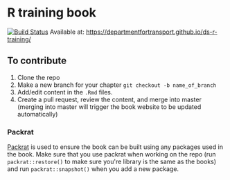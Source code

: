 # R training book

[![Build Status](https://travis-ci.org/departmentfortransport/ds-r-training.svg?branch=book_setup)](https://travis-ci.org/departmentfortransport/ds-r-training) Available at: https://departmentfortransport.github.io/ds-r-training/



## To contribute

1. Clone the repo
2. Make a new branch for your chapter `git checkout -b name_of_branch`
3. Add/edit content in the `.Rmd` files. 
4. Create a pull request, review the content, and merge into master (merging into master will trigger the book website to be updated automatically)

### Packrat

[Packrat](https://github.com/rstudio/packrat) is used to ensure the book can be built using any packages used in the book. Make sure that you use packrat when working on the repo (run `packrat::restore()` to make sure you're library is the same as the books) and run `packrat::snapshot()` when you add a new package. 
